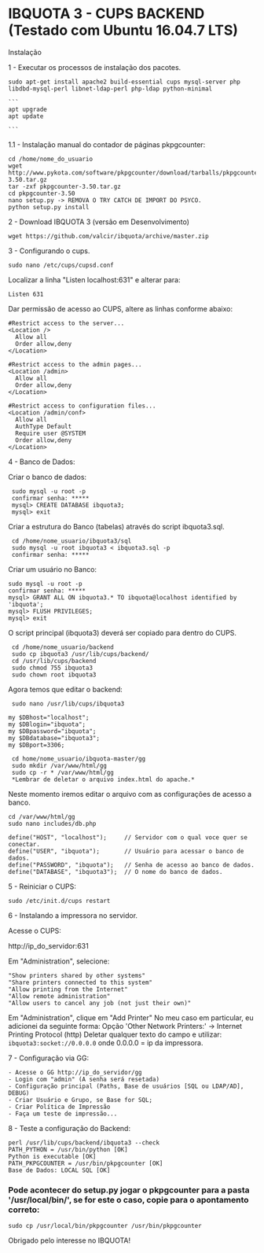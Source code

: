# IBQUOTA 3 - CUPS BACKEND (Testado com Ubuntu 16.04.7 LTS)

Instalação

1 - Executar os processos de instalação dos pacotes.

    sudo apt-get install apache2 build-essential cups mysql-server php libdbd-mysql-perl libnet-ldap-perl php-ldap python-minimal

    ``` 
    apt upgrade
    apt update

    ```
1.1 - Instalação manual do contador de páginas pkpgcounter:

    cd /home/nome_do_usuario
    wget http://www.pykota.com/software/pkpgcounter/download/tarballs/pkpgcounter-3.50.tar.gz
    tar -zxf pkpgcounter-3.50.tar.gz
    cd pkpgcounter-3.50
    nano setup.py -> REMOVA O TRY CATCH DE IMPORT DO PSYCO.
    python setup.py install


2 - Download IBQUOTA 3 (versão em Desenvolvimento)

    wget https://github.com/valcir/ibquota/archive/master.zip
    
   

3 - Configurando o cups.

    sudo nano /etc/cups/cupsd.conf

Localizar a linha "Listen localhost:631" e alterar para:

    Listen 631

Dar permissão de acesso ao CUPS, altere as linhas conforme abaixo:

    #Restrict access to the server...
    <Location />
      Allow all
      Order allow,deny
    </Location>

    #Restrict access to the admin pages...
    <Location /admin>
      Allow all
      Order allow,deny
    </Location>

    #Restrict access to configuration files...
    <Location /admin/conf>
      Allow all
      AuthType Default
      Require user @SYSTEM
      Order allow,deny
    </Location>

4 - Banco de Dados:
 
Criar o banco de dados:

     sudo mysql -u root -p
     confirmar senha: *****
     mysql> CREATE DATABASE ibquota3;
     mysql> exit

Criar a estrutura do Banco (tabelas) através do script ibquota3.sql.
    
     cd /home/nome_usuario/ibquota3/sql
     sudo mysql -u root ibquota3 < ibquota3.sql -p
     confirmar senha: *****
     

Criar um usuário no Banco:

    sudo mysql -u root -p
    confirmar senha: *****
    mysql> GRANT ALL ON ibquota3.* TO ibquota@localhost identified by 'ibquota';
    mysql> FLUSH PRIVILEGES;
    mysql> exit
 
O script principal (ibquota3) deverá ser copiado para dentro do CUPS.

     cd /home/nome_usuario/backend
     sudo cp ibquota3 /usr/lib/cups/backend/
     cd /usr/lib/cups/backend
     sudo chmod 755 ibquota3
     sudo chown root ibquota3

Agora temos que editar o backend:

     sudo nano /usr/lib/cups/ibquota3

    my $DBhost="localhost";
    my $DBlogin="ibquota";
    my $DBpassword="ibquota";
    my $DBdatabase="ibquota3";
    my $DBport=3306;
 
     cd home/nome_usuario/ibquota-master/gg
     sudo mkdir /var/www/html/gg
     sudo cp -r * /var/www/html/gg
     *Lembrar de deletar o arquivo index.html do apache.*

Neste momento iremos editar o arquivo com as configurações de acesso a banco.

    cd /var/www/html/gg
    sudo nano includes/db.php

    define("HOST", "localhost");     // Servidor com o qual voce quer se conectar.
    define("USER", "ibquota");       // Usuário para acessar o banco de dados. 
    define("PASSWORD", "ibquota");   // Senha de acesso ao banco de dados. 
    define("DATABASE", "ibquota3");  // O nome do banco de dados.

5 - Reiniciar o CUPS:

    sudo /etc/init.d/cups restart

6 - Instalando a impressora no servidor.

Acesse o CUPS:

http://ip_do_servidor:631

Em "Administration", selecione:

    "Show printers shared by other systems"
    "Share printers connected to this system"
    "Allow printing from the Internet"
    "Allow remote administration"
    "Allow users to cancel any job (not just their own)" 

Em "Administration", clique em "Add Printer"
    No meu caso em particular, eu adicionei da seguinte forma:
    Opção 'Other Network Printers:' -> Internet Printing Protocol (http)
    Deletar qualquer texto do campo e utilizar: 
    ```ibquota3:socket://0.0.0.0``` 
    onde 0.0.0.0 = ip da impressora.

7 - Configuração via GG:

    - Acesse o GG http://ip_do_servidor/gg 
    - Login com "admin" (A senha será resetada)
    - Configuração principal (Paths, Base de usuários [SQL ou LDAP/AD], DEBUG)
    - Criar Usuário e Grupo, se Base for SQL;
    - Criar Política de Impressão
    - Faça um teste de impressão... 
    
8 - Teste a configuração do Backend:

    perl /usr/lib/cups/backend/ibquota3 --check
    PATH_PYTHON = /usr/bin/python [OK]
    Python is executable [OK]
    PATH_PKPGCOUNTER = /usr/bin/pkpgcounter [OK]
    Base de Dados: LOCAL SQL [OK]
    
### Pode acontecer do setup.py jogar o pkpgcounter para a pasta '/usr/local/bin/', se for este o caso, copie para o apontamento correto:
    sudo cp /usr/local/bin/pkpgcounter /usr/bin/pkpgcounter
    

Obrigado pelo interesse no IBQUOTA!
